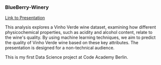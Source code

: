 ### BlueBerry-Winery

[Link to Presentation](https://www.canva.com/design/DAGXasE1rlE/A5tKNR9OIkA74jmUST5V6A/view?utm_content=DAGXasE1rlE&utm_campaign=designshare&utm_medium=link&utm_source=editor)

This analysis explores a Vinho Verde wine dataset, examining how different physicochemical properties, such as acidity and alcohol content, relate to the wine's quality. By using machine learning techniques, we aim to predict the quality of Vinho Verde wine based on these key attributes. The presentation is designed for a non-technical audience.

This is my first Data Science project at Code Academy Berlin.
